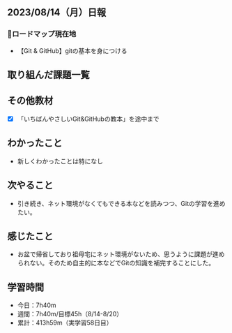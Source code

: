 ## 2023/08/14（月）日報
### :round_pushpin:ロードマップ現在地
- 【Git & GitHub】gitの基本を身につける
## 取り組んだ課題一覧
## その他教材
- [x] 「いちばんやさしいGit&GitHubの教本」を途中まで
## わかったこと
- 新しくわかったことは特になし
## 次やること
- 引き続き、ネット環境がなくてもできる本などを読みつつ、Gitの学習を進めたい。
## 感じたこと
- お盆で帰省しており祖母宅にネット環境がないため、思うように課題が進められない。そのため自主的に本などでGitの知識を補完することにした。
## 学習時間
- 今日：7h40m
- 週間：7h40m/目標45h（8/14-8/20）
- 累計：413h59m（実学習58日目）
